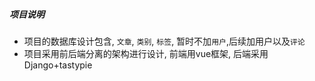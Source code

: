 ##### 项目说明

- 项目的数据库设计包含, `文章`, `类别`, `标签`, 暂时不加`用户`,后续加用户以及`评论`
- 项目采用前后端分离的架构进行设计, 前端用vue框架, 后端采用Django+tastypie